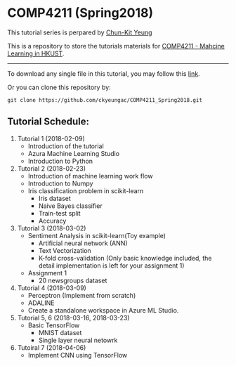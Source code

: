 # COMP4211 (Spring2018)

This tutorial series is perpared by [Chun-Kit Yeung](https://ckyeungac.com)

This is a repository to store the tutorials materials for [COMP4211 - Mahcine Learning in HKUST](https://course.cse.ust.hk/comp4211/).

---

To download any single file in this tutorial, you may follow this [link](https://stackoverflow.com/questions/4604663/download-single-files-from-github).

Or you can clone this repository by: 
```
git clone https://github.com/ckyeungac/COMP4211_Spring2018.git
```

**Tutorial Schedule**:
---
1. Tutorial 1 (2018-02-09)
    + Introduction of the tutorial
    + Azura Machine Learning Studio
    + Introduction to Python
2. Tutorial 2 (2018-02-23)
    + Introduction of machine learning work flow
    + Introduction to Numpy
    + Iris classification problem in scikit-learn
    	+ Iris dataset
    	+ Naive Bayes classifier
    	+ Train-test split
    	+ Accuracy
3. Tutorial 3 (2018-03-02)
	+ Sentiment Analysis in scikit-learn(Toy example)
		+ Artificial neural network (ANN)
		+ Text Vectorization
		+ K-fold cross-validation (Only basic knowledge included, the detail implementation is left for your assignment 1)
	+ Assignment 1
		+ 20 newsgroups dataset
4. Tutorial 4 (2018-03-09)
    + Perceptron (Implement from scratch)
    + ADALINE
    + Create a standalone workspace in Azure ML Studio.
5. Tutorial 5, 6 (2018-03-16, 2018-03-23)
    + Basic TensorFlow
        + MNIST dataset
        + Single layer neural netowrk
7. Tutoiral 7 (2018-04-06)
	+ Implement CNN using TensorFlow


